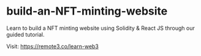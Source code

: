 # build-an-NFT-minting-website
Learn to build a NFT minting website using Solidity & React JS through our guided tutorial.

Visit: https://remote3.co/learn-web3
